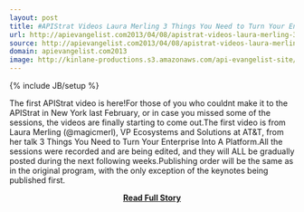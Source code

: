 ```yaml
---
layout: post
title: #APIStrat Videos Laura Merling 3 Things You Need to Turn Your Enterprise Into A Platform
url: http://apievangelist.com2013/04/08/apistrat-videos-laura-merling-3-things-you-need-to-turn-your-enterprise-into-a-platform/
source: http://apievangelist.com2013/04/08/apistrat-videos-laura-merling-3-things-you-need-to-turn-your-enterprise-into-a-platform/
domain: apievangelist.com2013
image: http://kinlane-productions.s3.amazonaws.com/api-evangelist-site/blog/laura-merling-apistrat.png
---
```

{% include JB/setup %}<p>The first APIStrat video is here!For those of you who couldnt make it to the APIStrat in New York last February, or in case you missed some of the sessions, the videos are finally starting to come out.The first video is from Laura Merling (@magicmerl), VP Ecosystems and Solutions at AT&amp;T, from her talk 3 Things You Need to Turn Your Enterprise Into A Platform.All the sessions were recorded and are being edited, and they will ALL be gradually posted during the next following weeks.Publishing order will be the same as in the original program, with the only exception of the keynotes being published first.</p>
<center><p><a href="http://apievangelist.com2013/04/08/apistrat-videos-laura-merling-3-things-you-need-to-turn-your-enterprise-into-a-platform/" style='padding:25px; font-sze:18px; font-weight: bold;'>Read Full Story</a></p></center>

